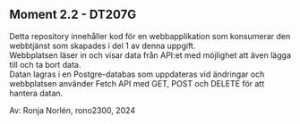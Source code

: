 ## Moment 2.2 - DT207G
Detta repository innehåller kod för en webbapplikation som konsumerar den webbtjänst som 
skapades i del 1 av denna uppgift.  
Webbplatsen läser in och visar data från API:et med möjlighet att även lägga till och ta bort data.  
Datan lagras i en Postgre-databas som uppdateras vid ändringar och webbplatsen använder Fetch API
med GET, POST och DELETE för att hantera datan. 

Av: Ronja Norlén, rono2300, 2024